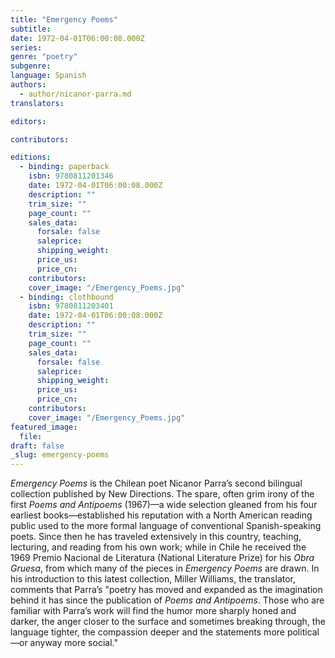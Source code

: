 ```yaml
---
title: "Emergency Poems"
subtitle:
date: 1972-04-01T06:00:08.000Z
series:
genre: "poetry"
subgenre:
language: Spanish
authors:
  - author/nicanor-parra.md
translators:

editors:

contributors:

editions:
  - binding: paperback
    isbn: 9780811201346
    date: 1972-04-01T06:00:08.000Z
    description: ""
    trim_size: ""
    page_count: ""
    sales_data:
      forsale: false
      saleprice:
      shipping_weight:
      price_us:
      price_cn:
    contributors:
    cover_image: "/Emergency_Poems.jpg"
  - binding: clothbound
    isbn: 9780811203401
    date: 1972-04-01T06:00:08.000Z
    description: ""
    trim_size: ""
    page_count: ""
    sales_data:
      forsale: false
      saleprice:
      shipping_weight:
      price_us:
      price_cn:
    contributors:
    cover_image: "/Emergency_Poems.jpg"
featured_image:
  file:
draft: false
_slug: emergency-poems
---
```


_Emergency Poems_ is the Chilean poet Nicanor Parra’s second bilingual collection published by New Directions. The spare, often grim irony of the first _Poems and Antipoems_ (1967)—a wide selection gleaned from his four earliest books—established his reputation with a North American reading public used to the more formal language of conventional Spanish-speaking poets. Since then he has traveled extensively in this country, teaching, lecturing, and reading from his own work; while in Chile he received the 1969 Premio Nacional de Literatura (National Literature Prize) for his _Obra Gruesa_, from which many of the pieces in _Emergency Poems_ are drawn. In his introduction to this latest collection, Miller Williams, the translator, comments that Parra’s "poetry has moved and expanded as the imagination behind it has since the publication of _Poems and Antipoems_. Those who are familiar with Parra’s work will find the humor more sharply honed and darker, the anger closer to the surface and sometimes breaking through, the language tighter, the compassion deeper and the statements more political—or anyway more social."

